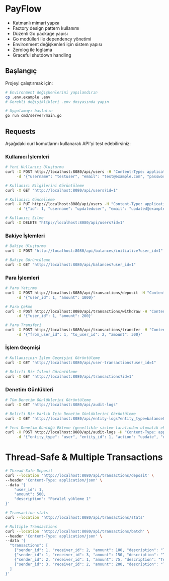 # PayFlow

- Katmanlı mimari yapısı
- Factory design pattern kullanımı
- Düzenli Go package yapısı
- Go modülleri ile dependency yönetimi
- Environment değişkenleri için sistem yapısı
- Zerolog ile loglama
- Graceful shutdown handling

## Başlangıç

Projeyi çalıştırmak için:

```bash
# Environment değişkenlerini yapılandırın
cp .env.example .env
# Gerekli değişiklikleri .env dosyasında yapın

# Uygulamayı başlatın
go run cmd/server/main.go
```

## Requests

Aşağıdaki curl komutlarını kullanarak API'yi test edebilirsiniz:

### Kullanıcı İşlemleri

```bash
# Yeni Kullanıcı Oluşturma
curl -X POST http://localhost:8080/api/users -H "Content-Type: application/json" \
     -d '{"username": "testuser", "email": "test@example.com", "password_hash": "hashedpassword123", "role": "user"}'

# Kullanıcı Bilgilerini Görüntüleme
curl -X GET "http://localhost:8080/api/users?id=1"

# Kullanıcı Güncelleme
curl -X PUT http://localhost:8080/api/users -H "Content-Type: application/json" \
     -d '{"id": 1, "username": "updateduser", "email": "updated@example.com", "role": "admin"}'

# Kullanıcı Silme
curl -X DELETE "http://localhost:8080/api/users?id=1"
```

### Bakiye İşlemleri

```bash
# Bakiye Oluşturma
curl -X POST "http://localhost:8080/api/balances/initialize?user_id=1"

# Bakiye Görüntüleme
curl -X GET "http://localhost:8080/api/balances?user_id=1"
```

### Para İşlemleri

```bash
# Para Yatırma
curl -X POST http://localhost:8080/api/transactions/deposit -H "Content-Type: application/json" \
     -d '{"user_id": 1, "amount": 1000}'

# Para Çekme
curl -X POST http://localhost:8080/api/transactions/withdraw -H "Content-Type: application/json" \
     -d '{"user_id": 1, "amount": 200}'

# Para Transferi
curl -X POST http://localhost:8080/api/transactions/transfer -H "Content-Type: application/json" \
     -d '{"from_user_id": 1, "to_user_id": 2, "amount": 300}'
```

### İşlem Geçmişi

```bash
# Kullanıcının İşlem Geçmişini Görüntüleme
curl -X GET "http://localhost:8080/api/user-transactions?user_id=1"

# Belirli Bir İşlemi Görüntüleme
curl -X GET "http://localhost:8080/api/transactions?id=1"
```

### Denetim Günlükleri

```bash
# Tüm Denetim Günlüklerini Görüntüleme
curl -X GET "http://localhost:8080/api/audit-logs"

# Belirli Bir Varlık İçin Denetim Günlüklerini Görüntüleme
curl -X GET "http://localhost:8080/api/entity-logs?entity_type=balance&entity_id=1"

# Yeni Denetim Günlüğü Ekleme (genellikle sistem tarafından otomatik eklenir)
curl -X POST http://localhost:8080/api/audit-logs -H "Content-Type: application/json" \
     -d '{"entity_type": "user", "entity_id": 1, "action": "update", "details": "Manuel güncelleme işlemi"}'
```

# Thread-Safe & Multiple Transactions

```bash
# Thread-Safe Deposit
curl --location 'http://localhost:8080/api/transactions/deposit' \
--header 'Content-Type: application/json' \
--data '{
    "user_id": 1,
    "amount": 500,
    "description": "Paralel yükleme 1"
}'

# Transaction stats
curl --location 'http://localhost:8080/api/transactions/stats'

# Multiple Transactions
curl --location 'http://localhost:8080/api/transactions/batch' \
--header 'Content-Type: application/json' \
--data '{
  "transactions": [
    {"sender_id": 1, "receiver_id": 2, "amount": 100, "description": "Test işlem 1"},
    {"sender_id": 1, "receiver_id": 3, "amount": 150, "description": "Test işlem 2"},
    {"sender_id": 2, "receiver_id": 1, "amount": 75, "description": "Test işlem 3"},
    {"sender_id": 3, "receiver_id": 2, "amount": 200, "description": "Test işlem 4"}
  ]
}'
```

